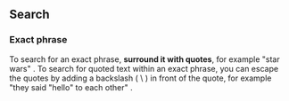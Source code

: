 

## Search

### Exact phrase

To search for an exact phrase, **surround it with quotes**, for example "star wars" . To search for quoted text within an exact phrase, you can escape the quotes by adding a backslash ( \ ) in front of the quote, for example "they said \"hello\" to each other" .

